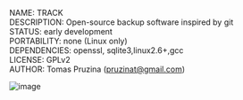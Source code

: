 NAME: TRACK <br>
DESCRIPTION: Open-source backup software inspired by git <br>
STATUS: early development <br>
PORTABILITY: none (Linux only) <br>
DEPENDENCIES: openssl, sqlite3,linux2.6+,gcc <br>
LICENSE: GPLv2 <br>
AUTHOR: Tomas Pruzina (pruzinat@gmail.com)<br>


![image](https://raw.github.com/tpruzina/track/master/docs/database.png)
